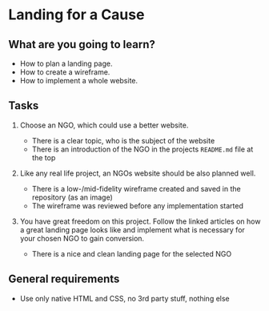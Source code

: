 # Landing for a Cause

## What are you going to learn?

- How to plan a landing page.
- How to create a wireframe.
- How to implement a whole website.

## Tasks

1. Choose an NGO, which could use a better website.
   - There is a clear topic, who is the subject of the website
   - There is an introduction of the NGO in the projects `README.md` file at the top

2. Like any real life project, an NGOs website should be also planned well.
   - There is a low-/mid-fidelity wireframe created and saved in the repository (as an image)
   - The wireframe was reviewed before any implementation started

3. You have great freedom on this project. Follow the linked articles on how a great landing page looks like and implement what is necessary for your chosen NGO to gain conversion.
   - There is a nice and clean landing page for the selected NGO

## General requirements

- Use only native HTML and CSS, no 3rd party stuff, nothing else



